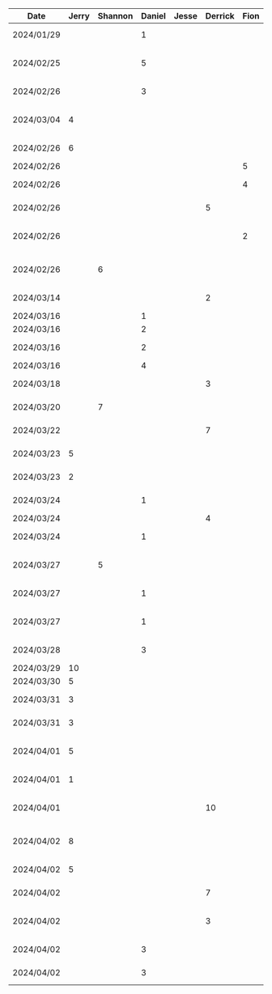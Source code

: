 | Date       | Jerry | Shannon | Daniel | Jesse | Derrick | Fion | Task                        |
|------------|-------|---------|--------|-------|---------|------|-----------------------------|
| 2024/01/29 |       |         | 1      |       |         |      | initial project setup       |
| 2024/02/25 |       |         | 5      |       |         |      | trip configuration frontend |
| 2024/02/26 |       |         | 3      |       |         |      | account creation frontend   |
| 2024/03/04 | 4     |         |        |       |         |      | code management frontend    |
| 2024/02/26 | 6     |         |        |       |         |      | linking pages together      |
| 2024/02/26 |       |         |        |       |         | 5    | login frontend              |
| 2024/02/26 |       |         |        |       |         | 4    | create/join trip frontend   |
| 2024/02/26 |       |         |        |       |  5      |      | Creating Custom Components  |
| 2024/02/26 |       |         |        |       |         | 2    | figma design+imported theme |
| 2024/02/26 |       | 6       |        |       |         |      | create addDestin. frontend  |
| 2024/03/14 |       |         |        |       |  2      |      | Voting Results frontend     |
| 2024/03/16 |       |         | 1      |       |         |      | package refactor            |
| 2024/03/16 |       |         | 2      |       |         |      | setup database              |
| 2024/03/16 |       |         | 2      |       |         |      | setup node backend          |
| 2024/03/16 |       |         | 4      |       |         |      | trip creation               |
| 2024/03/18 |       |         |        |       |  3      |      | ViewModel Implementation    |
| 2024/03/20 |       | 7       |        |       |         |      | setting up google maps API  |
| 2024/03/22 |       |         |        |       |  7      |      | Backend Endpoints           |
| 2024/03/23 | 5     |         |        |       |         |      | Responsive Landing Page     |
| 2024/03/23 | 2     |         |        |       |         |      | Responsive card components  |
| 2024/03/24 |       |         | 1      |       |         |      | implement code generation   |
| 2024/03/24 |       |         |        |       | 4       |      | Bug fixes                   |
| 2024/03/24 |       |         | 1      |       |         |      | duplicate trip code check   |
| 2024/03/27 |       | 5       |        |       |         |      | adding placesAPI to addDest.|
| 2024/03/27 |       |         | 1      |       |         |      | refactor trip code to tripID|
| 2024/03/27 |       |         | 1      |       |         |      | add getUserVotes endpoint   |
| 2024/03/28 |       |         | 3      |       |         |      | improve error handling      |
| 2024/03/29 | 10    |         |        |       |         |      | Authentication              |
| 2024/03/30 | 5     |         |        |       |         |      | Authentication              |
| 2024/03/31 | 3     |         |        |       |         |      | User backend endpoints      |
| 2024/03/31 | 3     |         |        |       |         |      | Authentication debug        |
| 2024/04/01 | 5     |         |        |       |         |      | Connect backend to frontend |
| 2024/04/01 | 1     |         |        |       |         |      | Refactoring for users       |
| 2024/04/01 |       |         |        |       | 10      |      | Frontend + backend connect  |
| 2024/04/02 | 8     |         |        |       |         |      | dynamically updated frontend|
| 2024/04/02 | 5     |         |        |       |         |      | testing and debugging       |
| 2024/04/02 |       |         |        |       | 7       |      | Firestore Snapshots         |
| 2024/04/02 |       |         |        |       | 3       |      | Frontend + backend connect  |
| 2024/04/02 |       |         |   3    |       |         |      | Edit trip implementation    |
| 2024/04/02 |       |         |   3    |       |         |      | Update trip phases          |
